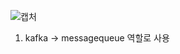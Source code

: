 ![캡처](https://github.com/leejaeeun59357/fintech/assets/149572895/d1535b70-15a0-4492-9314-a02c4854db12)

1. kafka -> messagequeue 역할로 사용
